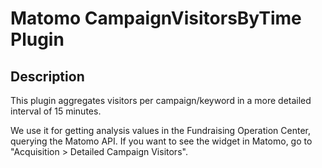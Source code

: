# Matomo CampaignVisitorsByTime Plugin

## Description

This plugin aggregates visitors per campaign/keyword in a more detailed interval of 15 minutes. 

We use it for getting analysis values in the Fundraising Operation Center,
querying the Matomo API. If you want to see the widget in Matomo, go to
"Acquisition > Detailed Campaign Visitors".

